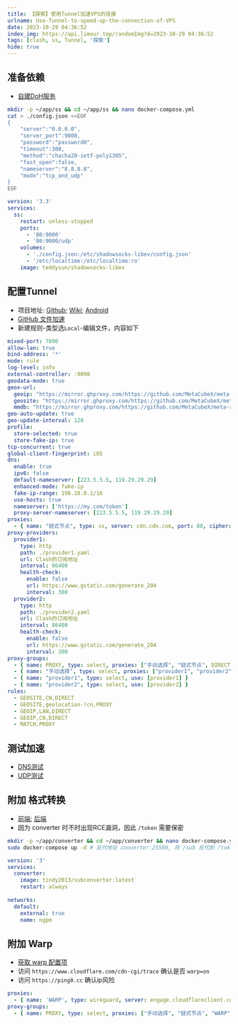 ```yaml
---
title: 【探索】使用Tunnel加速VPS的连接
urlname: Use-Tunnel-to-speed-up-the-connection-of-VPS
date: 2023-10-29 04:36:52
index_img: https://api.limour.top/randomImg?d=2023-10-29 04:36:52
tags: [clash, ss, Tunnel, '探索']
hide: true
---
```

## 准备依赖
+ [自建DoH服务](/Self-built-ad-blocking-DoH-server)
```bash
mkdir -p ~/app/ss && cd ~/app/ss && nano docker-compose.yml
cat > ./config.json <<EOF
{
    "server":"0.0.0.0",
    "server_port":9000,
    "password":"password0",
    "timeout":300,
    "method":"chacha20-ietf-poly1305",
    "fast_open":false,
    "nameserver":"8.8.8.8",
    "mode":"tcp_and_udp"
}
EOF
```
```yml
version: '3.3'
services:
  ss:
    restart: unless-stopped
    ports:
      - '80:9000'
      - '80:9000/udp'
    volumes:
      - './config.json:/etc/shadowsocks-libev/config.json'
      - '/etc/localtime:/etc/localtime:ro'
    image: teddysun/shadowsocks-libev
```
## 配置Tunnel
+ 项目地址: [Github](https://github.com/clash-verge-rev/clash-verge-rev); [Wiki](https://wiki.metacubex.one/config/); [Android](https://github.com/MetaCubeX/ClashMetaForAndroid)
+ [GitHub 文件加速](/-fu-ke-GitHub-wen-jian-jia-su)
+ 新建规则-类型选`Local`-编辑文件，内容如下
```yml
mixed-port: 7890
allow-lan: true
bind-address: '*'
mode: rule
log-level: info
external-controller: :9090
geodata-mode: true
geox-url:
  geoip: "https://mirror.ghproxy.com/https://github.com/MetaCubeX/meta-rules-dat/releases/download/latest/geoip-lite.dat"
  geosite: "https://mirror.ghproxy.com/https://github.com/MetaCubeX/meta-rules-dat/releases/download/latest/geosite.dat"
  mmdb: "https://mirror.ghproxy.com/https://github.com/MetaCubeX/meta-rules-dat/releases/download/latest/country-lite.mmdb"
geo-auto-update: true
geo-update-interval: 120
profile:
  store-selected: true
  store-fake-ip: true
tcp-concurrent: true
global-client-fingerprint: iOS
dns:
  enable: true
  ipv6: false
  default-nameserver: [223.5.5.5, 119.29.29.29]
  enhanced-mode: fake-ip
  fake-ip-range: 198.18.0.1/16
  use-hosts: true
  nameserver: ['https://my.com/token']
  proxy-server-nameserver: [223.5.5.5, 119.29.29.29]
proxies:
  - { name: "链式节点", type: ss, server: cdn.cdn.com, port: 80, cipher: chacha20-ietf-poly1305, password: password0, udp: true, dialer-proxy: "手动选择"}
proxy-providers:
  provider1:
    type: http
    path: ./provider1.yaml
    url: Clash的订阅地址
    interval: 86400
    health-check:
      enable: false
      url: https://www.gstatic.com/generate_204
      interval: 300
  provider2:
    type: http
    path: ./provider2.yaml
    url: Clash的订阅地址
    interval: 86400
    health-check:
      enable: false
      url: https://www.gstatic.com/generate_204
      interval: 300
proxy-groups:
  - { name: PROXY, type: select, proxies: ["手动选择", "链式节点", DIRECT] }
  - { name: "手动选择", type: select, proxies: ["provider1", "provider2"] }
  - { name: "provider1", type: select, use: [provider1] }
  - { name: "provider2", type: select, use: [provider2] }
rules:
  - GEOSITE,CN,DIRECT
  - GEOSITE,geolocation-!cn,PROXY
  - GEOIP,LAN,DIRECT
  - GEOIP,CN,DIRECT
  - MATCH,PROXY
```
## 测试加速
+ [DNS测试](https://ipleak.net)
+ [UDP测试](https://browserleaks.com/webrtc)

## 附加 格式转换
+ [前端](https://acl4ssr-sub.github.io/); [后端](https://github.com/tindy2013/subconverter)
+ 因为 converter 时不时出现RCE漏洞，因此 `/token` 需要保密
```bash
mkdir -p ~/app/converter && cd ~/app/converter && nano docker-compose.yml
sudo docker-compose up -d # 反代地址 converter:25500, 将 /sub 反代到 /token，末尾没有 /
```
```yml
version: '3'
services:
  converter:
    image: tindy2013/subconverter:latest
    restart: always
  
networks:
  default:
    external: true
    name: ngpm
```
## 附加 Warp
+ [获取 warp 配置项](./-ji-lu-Warp-yu-Tor-gong-cun)
+ 访问 `https://www.cloudflare.com/cdn-cgi/trace` 确认是否 `warp=on`
+ 访问 `https://ping0.cc` 确认ip风险
```yml
proxies:
  - { name: 'WARP', type: wireguard, server: engage.cloudflareclient.com, port: 2408, ip: 172.16.0.2, ipv6: ["config"]["interface"]["addresses"]["v6"], private-key: ["private_key"], public-key: ["config"]["peers"]["public_key"], reserved: [0, 0, 0], udp: true, dialer-proxy: "手动选择" }
proxy-groups:
  - { name: PROXY, type: select, proxies: ["手动选择", "链式节点", "WARP", DIRECT] }
```